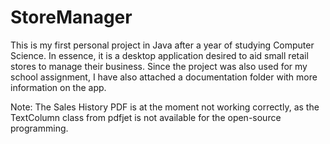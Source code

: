 # StoreManager
This is my first personal project in Java after a year of studying Computer Science.
In essence, it is a desktop application desired to aid small retail stores to manage their business.
Since the project was also used for my school assignment, I have also attached a documentation folder with more information on the app.

Note: The Sales History PDF is at the moment not working correctly, as the TextColumn class from pdfjet is not available for the open-source programming.

